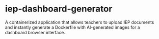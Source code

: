 # iep-dashboard-generator
A containerized application that allows teachers to upload IEP documents and instantly generate a Dockerfile with AI-generated images for a dashboard browser interface.
